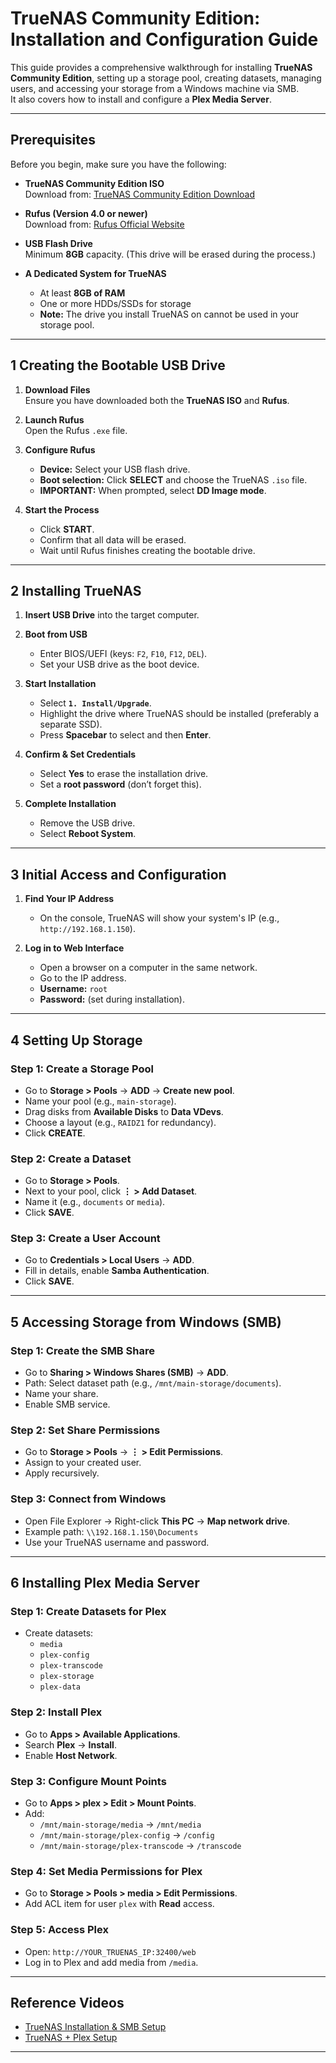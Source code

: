 # TrueNAS Community Edition: Installation and Configuration Guide

This guide provides a comprehensive walkthrough for installing **TrueNAS Community Edition**, setting up a storage pool, creating datasets, managing users, and accessing your storage from a Windows machine via SMB.  
It also covers how to install and configure a **Plex Media Server**.

---

## Prerequisites

Before you begin, make sure you have the following:

- **TrueNAS Community Edition ISO**  
  Download from: [TrueNAS Community Edition Download](https://www.truenas.com/download-truenas-community-edition/)

- **Rufus (Version 4.0 or newer)**  
  Download from: [Rufus Official Website](https://rufus.ie/)

- **USB Flash Drive**  
  Minimum **8GB** capacity. (This drive will be erased during the process.)

- **A Dedicated System for TrueNAS**  
  - At least **8GB of RAM**  
  - One or more HDDs/SSDs for storage  
  - **Note:** The drive you install TrueNAS on cannot be used in your storage pool.

---

## 1️ Creating the Bootable USB Drive

1. **Download Files**  
   Ensure you have downloaded both the **TrueNAS ISO** and **Rufus**.

2. **Launch Rufus**  
   Open the Rufus `.exe` file.

3. **Configure Rufus**  
   - **Device:** Select your USB flash drive.  
   - **Boot selection:** Click **SELECT** and choose the TrueNAS `.iso` file.  
   - **IMPORTANT:** When prompted, select **DD Image mode**.

4. **Start the Process**  
   - Click **START**.  
   - Confirm that all data will be erased.  
   - Wait until Rufus finishes creating the bootable drive.

---

## 2 Installing TrueNAS

1. **Insert USB Drive** into the target computer.

2. **Boot from USB**  
   - Enter BIOS/UEFI (keys: `F2`, `F10`, `F12`, `DEL`).  
   - Set your USB drive as the boot device.

3. **Start Installation**  
   - Select **`1. Install/Upgrade`**.  
   - Highlight the drive where TrueNAS should be installed (preferably a separate SSD).  
   - Press **Spacebar** to select and then **Enter**.

4. **Confirm & Set Credentials**  
   - Select **Yes** to erase the installation drive.  
   - Set a **root password** (don’t forget this).

5. **Complete Installation**  
   - Remove the USB drive.  
   - Select **Reboot System**.

---

## 3️ Initial Access and Configuration

1. **Find Your IP Address**  
   - On the console, TrueNAS will show your system's IP (e.g., `http://192.168.1.150`).

2. **Log in to Web Interface**  
   - Open a browser on a computer in the same network.  
   - Go to the IP address.  
   - **Username:** `root`  
   - **Password:** (set during installation).

---

## 4️ Setting Up Storage

### Step 1: Create a Storage Pool
- Go to **Storage > Pools** → **ADD** → **Create new pool**.
- Name your pool (e.g., `main-storage`).
- Drag disks from **Available Disks** to **Data VDevs**.
- Choose a layout (e.g., `RAIDZ1` for redundancy).
- Click **CREATE**.

### Step 2: Create a Dataset
- Go to **Storage > Pools**.
- Next to your pool, click **⋮ > Add Dataset**.
- Name it (e.g., `documents` or `media`).
- Click **SAVE**.

### Step 3: Create a User Account
- Go to **Credentials > Local Users** → **ADD**.
- Fill in details, enable **Samba Authentication**.
- Click **SAVE**.

---

## 5️ Accessing Storage from Windows (SMB)

### Step 1: Create the SMB Share
- Go to **Sharing > Windows Shares (SMB)** → **ADD**.
- Path: Select dataset path (e.g., `/mnt/main-storage/documents`).
- Name your share.
- Enable SMB service.

### Step 2: Set Share Permissions
- Go to **Storage > Pools** → **⋮ > Edit Permissions**.
- Assign to your created user.
- Apply recursively.

### Step 3: Connect from Windows
- Open File Explorer → Right-click **This PC** → **Map network drive**.
- Example path: `\\192.168.1.150\Documents`
- Use your TrueNAS username and password.

---

## 6 Installing Plex Media Server

### Step 1: Create Datasets for Plex
- Create datasets:  
  - `media`   
  - `plex-config`   
  - `plex-transcode` 
  - `plex-storage`
  - `plex-data`

### Step 2: Install Plex
- Go to **Apps > Available Applications**.
- Search **Plex** → **Install**.
- Enable **Host Network**.

### Step 3: Configure Mount Points
- Go to **Apps > plex > Edit > Mount Points**.
- Add:
  - `/mnt/main-storage/media` → `/mnt/media`
  - `/mnt/main-storage/plex-config` → `/config`
  - `/mnt/main-storage/plex-transcode` → `/transcode`

### Step 4: Set Media Permissions for Plex
- Go to **Storage > Pools > media > Edit Permissions**.
- Add ACL item for user `plex` with **Read** access.

### Step 5: Access Plex
- Open: `http://YOUR_TRUENAS_IP:32400/web`
- Log in to Plex and add media from `/media`.

---

## Reference Videos
- [TrueNAS Installation & SMB Setup](https://www.youtube.com/watch?v=geb8tLYftlA)  
- [TrueNAS + Plex Setup](https://youtu.be/Q6LcRWib-v4?feature=shared)

---

